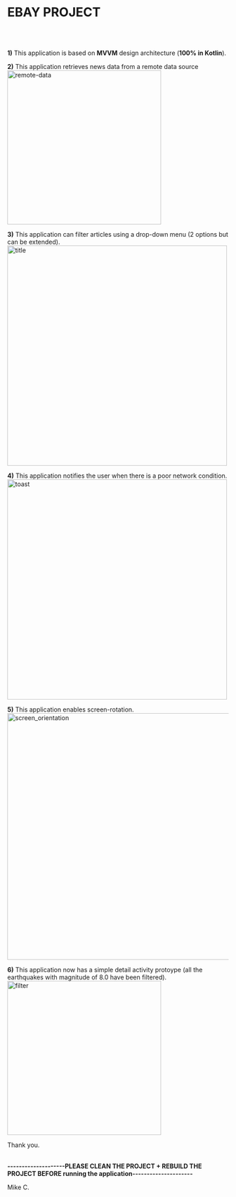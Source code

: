 # EBAY PROJECT
<br />
<br />


<b>1)</b> This application is based on <b>MVVM</b> design architecture (<b>100% in Kotlin</b>).

<b>2)</b> This application retrieves news data from a remote data source 
<img width="350" alt="remote-data" src="https://user-images.githubusercontent.com/26533575/176772045-032041d6-6a8b-4884-8a85-8bf10884c39a.png">

<b>3)</b> This application can filter articles using a drop-down menu (2 options but can be extended).
<img width="500" alt="title" src="https://user-images.githubusercontent.com/26533575/176771489-82eac0e5-190d-4d55-854d-7e520c76cfaf.png">

<b>4)</b> This application notifies the user when there is a poor network condition. <br/>
<img width="500" alt="toast" src="https://user-images.githubusercontent.com/26533575/176771070-9122153b-2825-4cdb-824a-ea77871b862f.png">

<b>5)</b> This application enables screen-rotation.<br />
<img width="560" alt="screen_orientation" src="https://user-images.githubusercontent.com/26533575/176772346-1ee35414-0acd-4da8-a1d5-5eefd9b0189f.png">

<b>6)</b> This application now has a simple detail activity protoype (all the earthquakes with magnitude of 8.0 have been filtered). <br />
<img width="350" alt="filter" src="https://user-images.githubusercontent.com/26533575/176772322-54d9deba-8771-4f99-bf64-e57b47ac9d1c.png">


Thank you. <br /> <br />

<b> --------------------PLEASE CLEAN THE PROJECT + REBUILD THE PROJECT BEFORE running the application--------------------- </b>


Mike C.  
